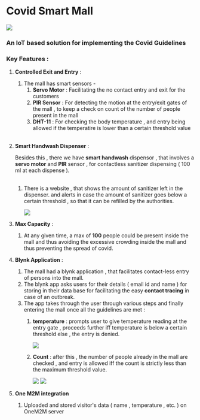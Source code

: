 # Covid Smart Mall

<img src = "./images/display.png">
        
### An IoT based solution for implementing the Covid Guidelines 

### Key Features : 
  
1. **Controlled Exit and Entry** : 

   1. The mall has smart sensors - 
      1. **Servo Motor** : Facilitating the no contact entry and exit for the customers
      2. **PIR Sensor** : For detecting the motion at the entry/exit gates of the mall , to keep a check on count of the number of people present in the mall
      3. **DHT-11** : For checking the body temperature , and entry being allowed if the temperatire is lower than a certain threshold value
   <br><br>



2. **Smart Handwash Dispenser** :
   
   Besides this , there we have **smart handwash** dispensor , that involves a **servo motor** and **PIR** sensor , for contactless sanitizer dispensing ( 100 ml at each dispense ).
   <br><br>
   1. There is a website , that shows the amount of sanitizer left in the dispenser. and alerts in case the amount of sanitizer goes below a certain threshold , so that it can be refilled by the authorities.
    
         <img src = "./images/site.png">
        
   

3. **Max Capacity** : 

    1. At any given time, a max of **100** people could be present inside the mall and thus avoiding the excessive crowding inside the mall and thus preventing the spread of covid.
4. **Blynk Application** :
   1. The mall had a blynk application , that facilitates contact-less entry of persons into the mall.
   2. The blynk app asks users for their details ( email id and name ) for storing in their data base for facilitating the easy **contact tracing** in case of an outbreak.
   3. The app takes through the user through various steps and finally entering the mall once all the guidelines are met :
      1. **temperature** : prompts user to give temperature reading at the entry gate , proceeds further iff temperature is below a certain threshold else , the entry is denied.

         <img src ="./images/prompt.png">
      
      2. **Count** : after this , the number of people already in the mall are checked , and entry is allowed iff the count is strictly less than the maximum threshold value.
        
            <img src = "./images/entry_suc.png">
            <img src = "./images/notif.png">
        

4. **One M2M integration**
   1. Uploaded and stored visitor's data ( name , temperature , etc. ) on OneM2M server 